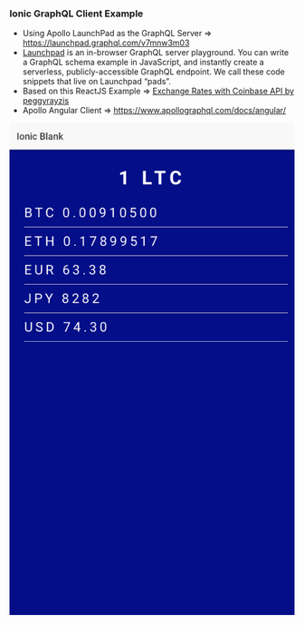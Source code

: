 ### Ionic GraphQL Client Example

- Using Apollo LaunchPad as the GraphQL Server => https://launchpad.graphql.com/v7mnw3m03 
- [Launchpad](https://dev-blog.apollodata.com/introducing-launchpad-the-graphql-server-demo-platform-cc4e7481fcba) is an in-browser GraphQL server playground. You can write a GraphQL schema example in JavaScript, and instantly create a serverless, publicly-accessible GraphQL endpoint. We call these code snippets that live on Launchpad “pads”.
- Based on this ReactJS Example => [Exchange Rates with Coinbase API by peggyrayzis](https://codesandbox.io/s/jvlrl98xw3)
- Apollo Angular Client => https://www.apollographql.com/docs/angular/

![alt text](https://github.com/aaronksaunders/ionicLaunchpadApp/blob/master/Screenshot%202017-11-24%2001.48.57.png)

